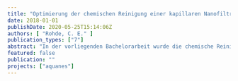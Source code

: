 ```yaml
---
title: "Optimierung der chemischen Reinigung einer kapillaren Nanofiltration im Pilotmaßstab zur Aufbereitung von anoxischem Grundwasser"
date: 2018-01-01
publishDate: 2020-05-25T15:14:06Z
authors: [ "Rohde, C. E." ]
publication_types: ["7"]
abstract: "In der vorliegenden Bachelorarbeit wurde die chemische Reinigung (‚Chemical Enhanced Cleaning‘, CEC) einer kapillaren Nanofiltration (NF) im Pilotmaßstab im Rahmen des Projektes AquaNES am Standort Berlin untersucht. Die Pilotanlage wird anoxisch betrieben, um Membranfouling entgegenzuwirken. Für die Optimierung der chemischen Reinigung wurde die kombinierte Reinigung von Säure-Lauge-Säure durchgeführt, was zu verschlechterten Rückhalteeigenschaften geführt hat. Zusätzlich wurde Salzsäure (HCl) zum Reinigungsprozess hinzugefügt, wodurch eine Regeneration des Transmembrandrucks (‚Trans Membrane Pressure‘, TMP) >100 % erzeugte wurde. Die Effektivität der Reinigung auch nach Verringerung der Ascorbinsäurekonzentration zeigte, dass HCl Ascorbinsäure (Asc, C6H8O6) als saure Reinigungschemikalie ersetzen könnte. Der Druckverlust über die Membran (‚Pressure Drop‘, PD) wurde durch Störungen im Betrieb stark negativ beeinflusst und konnte über die Durchführung eines Luftintegritätstests (‚Air Integrity Test, AIT) regeneriert werden. Mit der zusätzlichen Verlängerung des Rückspülintervalls und der damit verbundenen geringeren Foulingbelastung der Membran konnten die Chemikalienkosten für die Reinigung um über 90 % reduziert werden. Weiterführende Versuche müssen die beobachteten Zusammenhänge validieren."
featured: false
publication: ""
projects: ["aquanes"]
---
```



